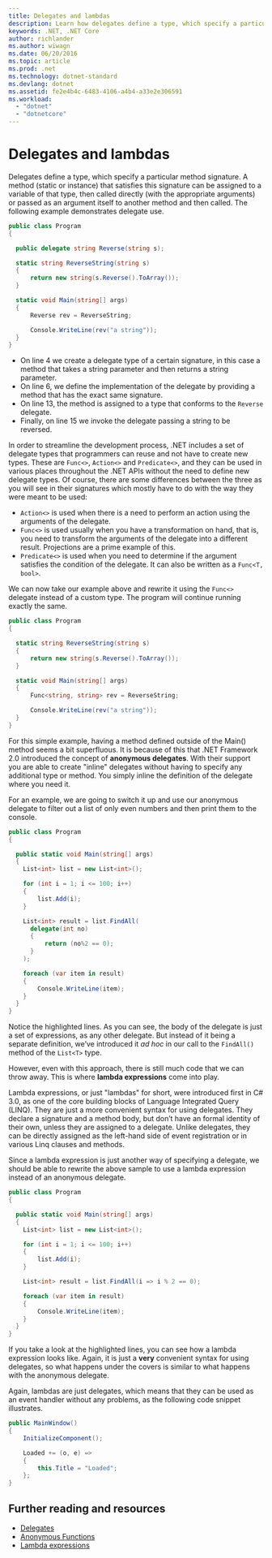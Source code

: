 ```yaml
---
title: Delegates and lambdas
description: Learn how delegates define a type, which specify a particular method signature, that can be called directly or passed to another method and called.
keywords: .NET, .NET Core
author: richlander
ms.author: wiwagn
ms.date: 06/20/2016
ms.topic: article
ms.prod: .net
ms.technology: dotnet-standard
ms.devlang: dotnet
ms.assetid: fe2e4b4c-6483-4106-a4b4-a33e2e306591
ms.workload: 
  - "dotnet"
  - "dotnetcore"
---
```


# Delegates and lambdas

Delegates define a type, which specify a particular method signature. A method (static or instance) that satisfies this signature can be assigned to a variable of that type, then called directly (with the appropriate arguments) or passed as an argument itself to another method and then called. The following example demonstrates delegate use.

```csharp
public class Program
{

  public delegate string Reverse(string s);

  static string ReverseString(string s)
  {
      return new string(s.Reverse().ToArray());
  }

  static void Main(string[] args)
  {
      Reverse rev = ReverseString;

      Console.WriteLine(rev("a string"));
  }
}
```

*   On line 4 we create a delegate type of a certain signature, in this case a method that takes a string parameter and then returns a string parameter.
*   On line 6, we define the implementation of the delegate by providing a method that has the exact same signature.
*   On line 13, the method is assigned to a type that conforms to the `Reverse` delegate.
*   Finally, on line 15 we invoke the delegate passing a string to be reversed.

In order to streamline the development process, .NET includes a set of delegate types that programmers can reuse and not have to create new types. These are `Func<>`, `Action<>` and `Predicate<>`, and they can be used in various places throughout the .NET APIs without the need to define new delegate types. Of course, there are some differences between the three as you will see in their signatures which mostly have to do with the way they were meant to be used:

*   `Action<>` is used when there is a need to perform an action using the arguments of the delegate.
*   `Func<>` is used usually when you have a transformation on hand, that is, you need to transform the arguments of the delegate into a different result. Projections are a prime example of this.
*   `Predicate<>` is used when you need to determine if the argument satisfies the condition of the delegate. It can also be written as a `Func<T, bool>`.

We can now take our example above and rewrite it using the `Func<>` delegate instead of a custom type. The program will continue running exactly the same.

```csharp
public class Program
{

  static string ReverseString(string s)
  {
      return new string(s.Reverse().ToArray());
  }

  static void Main(string[] args)
  {
      Func<string, string> rev = ReverseString;

      Console.WriteLine(rev("a string"));
  }
}
```

For this simple example, having a method defined outside of the Main() method seems a bit superfluous. It is because of this that .NET Framework 2.0 introduced the concept of **anonymous delegates**. With their support you are able to create "inline" delegates without having to specify any additional type or method. You simply inline the definition of the delegate where you need it.

For an example, we are going to switch it up and use our anonymous delegate to filter out a list of only even numbers and then print them to the console.

```csharp
public class Program
{

  public static void Main(string[] args)
  {
    List<int> list = new List<int>();

    for (int i = 1; i <= 100; i++)
    {
        list.Add(i);
    }

    List<int> result = list.FindAll(
      delegate(int no)
      {
          return (no%2 == 0);
      }
    );

    foreach (var item in result)
    {
        Console.WriteLine(item);
    }
  }
}
```

Notice the highlighted lines. As you can see, the body of the delegate is just a set of expressions, as any other delegate. But instead of it being a separate definition, we’ve introduced it _ad hoc_ in our call to the `FindAll()` method of the `List<T>` type.

However, even with this approach, there is still much code that we can throw away. This is where **lambda expressions** come into play.

Lambda expressions, or just "lambdas" for short, were introduced first in C# 3.0, as one of the core building blocks of Language Integrated Query (LINQ). They are just a more convenient syntax for using delegates. They declare a signature and a method body, but don’t have an formal identity of their own, unless they are assigned to a delegate. Unlike delegates, they can be directly assigned as the left-hand side of event registration or in various Linq clauses and methods.

Since a lambda expression is just another way of specifying a delegate, we should be able to rewrite the above sample to use a lambda expression instead of an anonymous delegate.

```csharp
public class Program
{

  public static void Main(string[] args)
  {
    List<int> list = new List<int>();

    for (int i = 1; i <= 100; i++)
    {
        list.Add(i);
    }

    List<int> result = list.FindAll(i => i % 2 == 0);

    foreach (var item in result)
    {
        Console.WriteLine(item);
    }
  }
}
```

If you take a look at the highlighted lines, you can see how a lambda expression looks like. Again, it is just a **very** convenient syntax for using delegates, so what happens under the covers is similar to what happens with the anonymous delegate.

Again, lambdas are just delegates, which means that they can be used as an event handler without any problems, as the following code snippet illustrates.

```csharp
public MainWindow()
{
    InitializeComponent();

    Loaded += (o, e) =>
    {
        this.Title = "Loaded";
    };
}
```

## Further reading and resources

*   [Delegates](../../docs/csharp/programming-guide/delegates/index.md)
*   [Anonymous Functions](../../docs/csharp/programming-guide/statements-expressions-operators/anonymous-functions.md)
*   [Lambda expressions](../../docs/csharp/programming-guide/statements-expressions-operators/lambda-expressions.md)
